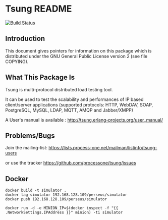 # Tsung README

[![Build Status](https://travis-ci.org/processone/tsung.svg?branch=master)](https://travis-ci.org/processone/tsung)

##  Introduction

This document gives pointers for information on this package which is
distributed under the GNU General Public License version 2 (see file
COPYING).

##  What This Package Is

Tsung is multi-protocol distributed load testing tool.

It can be used to test the scalability and performances of IP based
client/server applications (supported protocols: HTTP, WebDAV, SOAP,
PostgreSQL, MySQL, LDAP, MQTT, AMQP and Jabber/XMPP)

A User's manual is available :
          http://tsung.erlang-projects.org/user_manual/

##  Problems/Bugs

Join the mailing-list:
  https://lists.process-one.net/mailman/listinfo/tsung-users

or use the tracker https://github.com/processone/tsung/issues



Docker
------

```
docker build -t simulator .
docker tag simulator 192.168.128.109/perseus/simulator
docker push 192.168.128.109/perseus/simulator

docker run -d -e MINION_IP=$(docker inspect -f "{{ .NetworkSettings.IPAddress }}" minion) -ti simulator
```